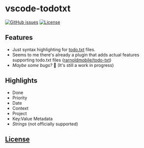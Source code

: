 # vscode-todotxt
[![GitHub issues](https://img.shields.io/github/issues/dunstontc/vscode-todotxt.svg)](https://github.com/dunstontc/vscode-todotxt/issues)
[![License](https://img.shields.io/github/license/dunstontc/vscode-todotxt.svg)](https://github.com/dunstontc/vscode-todotxt/blob/master/LICENSE)

## Features
- Just syntax highlighting for [todo.txt](https://github.com/todotxt/todo.txt) files.
- Seems to me there's already a plugin that adds actual features supporting todo.txt files ([rarnoldmobile/todo-txt](https://github.com/rarnoldmobile/todo-txt))
- *Maybe some bugs?* 🐛  (It's still a work in progress)

## Highlights
- Done
- Priority
- Date
- Context
- Project
- Key:Value Metadata
- *Strings* (not officially supported)

## [License](https://github.com/dunstontc/vscode-todotxt/blob/master/LICENSE)

